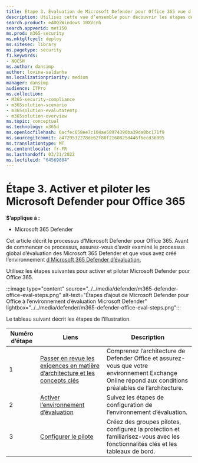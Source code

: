 ```yaml
---
title: Étape 3. Évaluation de Microsoft Defender pour Office 365 vue d’ensemble
description: Utilisez cette vue d’ensemble pour découvrir les étapes de configuration d’un pilote MDO, y compris la configuration requise, l’activation ou l’activation de l’eval et la configuration du pilote.
search.product: eADQiWindows 10XVcnh
search.appverid: met150
ms.prod: m365-security
ms.mktglfcycl: deploy
ms.sitesec: library
ms.pagetype: security
f1.keywords:
- NOCSH
ms.author: dansimp
author: lovina-saldanha
ms.localizationpriority: medium
manager: dansimp
audience: ITPro
ms.collection:
- M365-security-compliance
- m365solution-scenario
- m365solution-evalutatemtp
- m365solution-overview
ms.topic: conceptual
ms.technology: m365d
ms.openlocfilehash: 6acfec658ee7c104ae58974390ba39da8bc171f9
ms.sourcegitcommit: a4729532278de62f80f2160825d446f6ecd36995
ms.translationtype: MT
ms.contentlocale: fr-FR
ms.lasthandoff: 03/31/2022
ms.locfileid: "64569884"
---
```

# <a name="step-3-enable-and-pilot-microsoft-defender-for-office-365"></a>Étape 3. Activer et piloter les Microsoft Defender pour Office 365

**S’applique à :**
- Microsoft 365 Defender

Cet article décrit le processus d’Microsoft Defender pour Office 365. Avant de commencer ce processus, assurez-vous d’avoir examiné le processus [](eval-overview.md) global d’évaluation des Microsoft 365 Defender et que vous avez créé l’environnement [d Microsoft 365 Defender d’évaluation.](eval-create-eval-environment.md) 
<br>

Utilisez les étapes suivantes pour activer et piloter Microsoft Defender pour Office 365.

:::image type="content" source="../../media/defender/m365-defender-office-eval-steps.png" alt-text="Étapes d’ajout de Microsoft Defender pour Office à l’environnement d’évaluation Microsoft Defender" lightbox="../../media/defender/m365-defender-office-eval-steps.png":::

Le tableau suivant décrit les étapes de l’illustration.

| Numéro d’étape | Liens  |Description  |
|---------|---------|---------|
|1|[Passer en revue les exigences en matière d’architecture et les concepts clés](eval-defender-office-365-architecture.md)    | Comprenez l’architecture de Defender Office et assurez-vous que votre environnement Exchange Online répond aux conditions préalables de l’architecture.       |
|2|[Activer l’environnement d’évaluation](eval-defender-office-365-enable-eval.md)     |   Suivez les étapes de configuration de l’environnement d’évaluation.      |
|3|[Configurer le pilote ](eval-defender-office-365-pilot.md)    |    Créez des groupes pilotes, configurez la protection et familiarisez-vous avec les fonctionnalités clés et les tableaux de bord.     |

